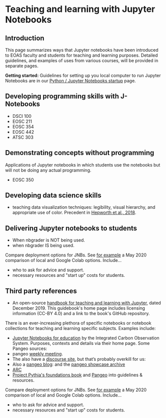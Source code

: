 # Teaching and learning with Jupyter Notebooks

## Introduction

This page summarizes ways that Jupyter notebooks have been introduced to EOAS faculty and students for teaching and learning purposes. Detailed guidelines, and examples of uses from various courses, will be provided in separate pages.

**Getting started:** Guidelines for setting up you local computer to run Jupyter Notebooks are in our [Python / Jupyter Notebooks startup](python-startup.md) page.

## Developing programming skills with J-Notebooks

* DSCI 100
* EOSC 211
* EOSC 354
* EOSC 442
* ATSC 303

## Demonstrating concepts without programming

Applications of Jupyter notebooks in which students use the notebooks but will not be doing any actual programming.

* EOSC 350

## Developing data science skills

* teaching data visualization techniques: legibility, visual hierarchy, and appropriate use of color. Precedent in [Hepworth et al., 2018](https://www.tandfonline.com/doi/full/10.1080/10899995.2019.1656022).

## Delivering Jupyter notebooks to students

* When nbgrader is NOT being used.
* when nbgrader IS being used.

Compare deployment options for JNBs. See [for example](https://www.techrepublic.com/article/google-colab-vs-jupyter-notebook/) a May 2020 comparison of local and Google Colab options. Include...

* who to ask for advice and support.
* necessary resources and "start up" costs for students.

## Third party references

* An open-source [handbook for teaching and learning with Jupyter](https://jupyter4edu.github.io/jupyter-edu-book/), dated December 2019. This guidebook's home page includes licensing information (CC-BY 4.0) and a link to the book's GitHub repository.

There is an ever-increasing plethora of specific notebooks or notebook collections for teaching and learning specific subjects. Examples include:

* [Jupyter Notebooks for education](https://www.icos-cp.eu/science-and-impact/education/icos-jupyter-notebooks-for-education) by the Integrated Carbon Observation System. Purposes, contexts and details via their home page.
Some Pangeo sources:
* pangeo [weekly meeting](https://docs.google.com/document/d/e/2PACX-1vRerhoxG-wOvh-wQTj7F8HPYve75l8pAtL-tgtzY_3YLqVUsaMSEgE4K70HgMt5S91FMwSu8EIizewy/pub).
* The also have a [discourse site](https://discourse.pangeo.io/), but that’s probably overkill for us:
* Also a [pangeo blog](https://medium.com/pangeo): and the [pangeo showcase archive](https://pangeo.io/pangeo-showcase.html)
* [ARC](https://arc.ubc.ca/about-arc/arc-team)
* [Project Pythia's foundations book](https://foundations.projectpythia.org/landing-page.html) and [Pangeo](https://pangeo.io/) into guidelines & resources.

Compare deployment options for JNBs. See [for example](https://www.techrepublic.com/article/google-colab-vs-jupyter-notebook/) a May 2020 comparison of local and Google Colab options. Include...

* who to ask for advice and support.
* necessary resources and "start up" costs for students.
